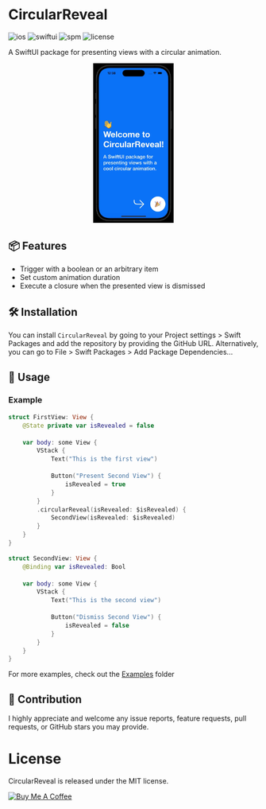 
# CircularReveal
![ios](https://img.shields.io/badge/Platforms-iOS_16+-lightgray?style=for-the-badge&logo=apple)
![swiftui](https://img.shields.io/badge/MADE_WITH-SWIFTUI-0097FE?style=for-the-badge)
![spm](https://img.shields.io/badge/SwiftPM-compatible-brightgreen?style=for-the-badge&logo=swift)
![license](https://img.shields.io/github/license/terlan98/CircularSlider?style=for-the-badge)

A SwiftUI package for presenting views with a circular animation.

<p align="center">
<img width=32% src="./Sources/Examples/demo.gif">
</p>

## 📦 Features
- Trigger with a boolean or an arbitrary item
- Set custom animation duration
- Execute a closure when the presented view is dismissed

## 🛠 Installation
You can install `CircularReveal` by going to your Project settings > Swift Packages and add the repository by providing the GitHub URL. Alternatively, you can go to File > Swift Packages > Add Package Dependencies...

## 🚀 Usage
### Example

```swift
struct FirstView: View {
    @State private var isRevealed = false

    var body: some View {
        VStack {
            Text("This is the first view")

            Button("Present Second View") {
                isRevealed = true
            }
        }
        .circularReveal(isRevealed: $isRevealed) {
            SecondView(isRevealed: $isRevealed)
        }
    }
}
```

```swift
struct SecondView: View {
    @Binding var isRevealed: Bool

    var body: some View {
        VStack {
            Text("This is the second view")
  
            Button("Dismiss Second View") {
                isRevealed = false
            }
        }
    }
}
```

For more examples, check out the [Examples](https://github.com/terlan98/CircularReveal/tree/main/Sources/Examples) folder

## 🤝 Contribution
I highly appreciate and welcome any issue reports, feature requests, pull requests, or GitHub stars you may provide.

# License
CircularReveal is released under the MIT license. 

<a href="https://www.buymeacoffee.com/terlan98" target="_blank"><img src="https://cdn.buymeacoffee.com/buttons/v2/default-yellow.png" alt="Buy Me A Coffee" style="height: 2.5em !important;width: 9em !important;" ></a>

